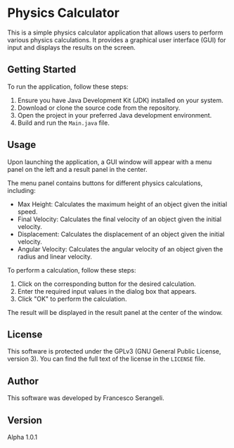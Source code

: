 # Physics Calculator

This is a simple physics calculator application that allows users to perform various physics calculations. It provides a graphical user interface (GUI) for input and displays the results on the screen.

## Getting Started

To run the application, follow these steps:

1. Ensure you have Java Development Kit (JDK) installed on your system.
2. Download or clone the source code from the repository.
3. Open the project in your preferred Java development environment.
4. Build and run the `Main.java` file.

## Usage

Upon launching the application, a GUI window will appear with a menu panel on the left and a result panel in the center.

The menu panel contains buttons for different physics calculations, including:

- Max Height: Calculates the maximum height of an object given the initial speed.
- Final Velocity: Calculates the final velocity of an object given the initial velocity.
- Displacement: Calculates the displacement of an object given the initial velocity.
- Angular Velocity: Calculates the angular velocity of an object given the radius and linear velocity.

To perform a calculation, follow these steps:

1. Click on the corresponding button for the desired calculation.
2. Enter the required input values in the dialog box that appears.
3. Click "OK" to perform the calculation.

The result will be displayed in the result panel at the center of the window.

## License

This software is protected under the GPLv3 (GNU General Public License, version 3). You can find the full text of the license in the `LICENSE` file.

## Author

This software was developed by Francesco Serangeli.

## Version

Alpha 1.0.1
